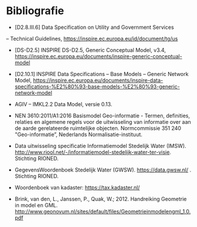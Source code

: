 Bibliografie
============



-   [D2.8.III.6] Data Specification on Utility and Government Services

– Technical Guidelines, <https://inspire.ec.europa.eu/id/document/tg/us>

-   [DS-D2.5] INSPIRE DS-D2.5, Generic Conceptual Model, v3.4,
    <https://inspire.ec.europa.eu/documents/inspire-generic-conceptual-model>

-   [D2.10.1] INSPIRE Data Specifications – Base Models – Generic Network Model,
    <https://inspire.ec.europa.eu/documents/inspire-data-specifications-%E2%80%93-base-models-%E2%80%93-generic-network-model>

-   AGIV – IMKL2.2 Data Model, versie 0.13.

-   NEN 3610:2011/A1:2016 Basismodel Geo-informatie - Termen, definities,
    relaties en algemene regels voor de uitwisseling van informatie over aan de
    aarde gerelateerde ruimtelijke objecten. Normcommissie 351 240
    "Geo-informatie”, Nederlands Normalisatie-instituut.

-   Data uitwisseling specificatie Informatiemodel Stedelijk Water (IMSW).
    <http://www.riool.net/-/informatiemodel-stedelijk-water-ter-visie>.
    Stichting RIONED.

-   GegevensWoordenboek Stedelijk Water (GWSW). <https://data.gwsw.nl/> .
    Stichting RIONED.

-   Woordenboek van kadaster: <https://tax.kadaster.nl/>

-   Brink, van den, L., Janssen, P., Quak, W.; 2012. Handreiking Geometrie in
    model en GML.
    <http://www.geonovum.nl/sites/default/files/Geometrieinmodelengml_1.0.pdf>
